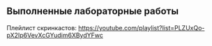 ## Выполненные лабораторные работы
Плейлист скринкастов:
https://youtube.com/playlist?list=PLZUxQo-pX2Ip6VevXcGYudim6XBydYFwc